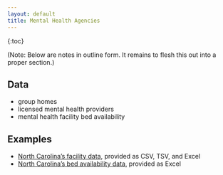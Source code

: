```yaml
---
layout: default
title: Mental Health Agencies
---
```


{:toc}

(Note: Below are notes in outline form. It remains to flesh this out into a proper section.)

## Data

* group homes
* licensed mental health providers
* mental health facility bed availability

## Examples

* [North Carolina’s facility data](http://www.ncdhhs.gov/dhsr/mhlcs/facilities.html), provided as CSV, TSV, and Excel
* [North Carolina’s bed availability data](http://www.ncdmh.net/bedavailability/), provided as Excel
